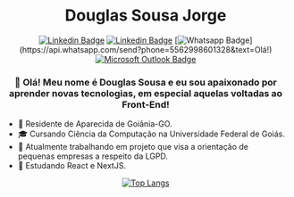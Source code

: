 <h1 align="center">Douglas Sousa Jorge</h1>

<div align="center">
  
  [![Linkedin Badge](https://img.shields.io/badge/-LinkedIn-blue?style=social&logo=Linkedin&logoColor=0077B5&link=https://www.linkedin.com/in/douglas-sousa-jorge-938250200/)](https://www.linkedin.com/in/douglas-sousa-jorge-938250200/)
  [![Linkedin Badge](https://img.shields.io/badge/LinkedIn--000?style=social&logo=Linkedin&logoColor=0077B5&link=https://www.linkedin.com/in/walafi-ferreira/)](https://www.linkedin.com/in/walafi-ferreira/)
  [![Whatsapp Badge](https://img.shields.io/badge/-Whatsapp-4CA143?style=social&labelColor=4CA143&logo=whatsapp&logoColor=white&link=https://api.whatsapp.com/send?phone=5562993324224&text=Olá!)](https://api.whatsapp.com/send?phone=5562998601328&text=Olá!)
  [![Microsoft Outlook Badge](https://img.shields.io/badge/Microsoft_Outlook-0078D4?style=social&logo=microsoft-outlook&logoColor=white&link=mailto:douglas.sousa541@hotmail.com)](mailto:douglas.sousa541@hotmail.com)
  
</div>

<h3 align="center">👋 Olá! Meu nome é Douglas Sousa e eu sou apaixonado por aprender novas tecnologias, em especial aquelas voltadas ao Front-End!</h3>

* 📍 Residente de Aparecida de Goiânia-GO.
* 🎓 Cursando Ciência da Computação na Universidade Federal de Goiás.
* 🔭 Atualmente trabalhando em projeto que visa a orientação de pequenas empresas a respeito da LGPD.
* 🌱 Estudando React e NextJS.

<div align="center">
  
  [![Top Langs](https://github-readme-stats.vercel.app/api/top-langs/?username=douglas541&langs_count=5)](https://github.com/anuraghazra/github-readme-stats)
  
</div>


<!--
**douglas541/douglas541** is a ✨ _special_ ✨ repository because its `README.md` (this file) appears on your GitHub profile.

Here are some ideas to get you started:

- 🔭 I’m currently working on ...
- 🌱 I’m currently learning ...
- 👯 I’m looking to collaborate on ...
- 🤔 I’m looking for help with ...
- 💬 Ask me about ...
- 📫 How to reach me: ...
- 😄 Pronouns: ...
- ⚡ Fun fact: ...
-->
